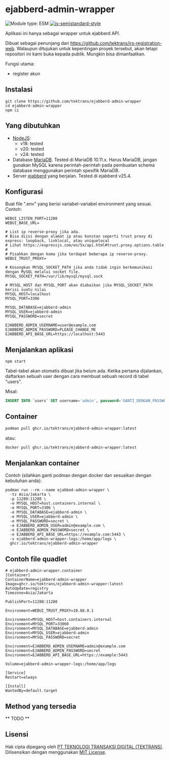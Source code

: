 # ejabberd-admin-wrapper
![Module type: ESM](https://img.shields.io/badge/module%20type-esm-brightgreen)
[![js-semistandard-style](https://img.shields.io/badge/code%20style-semistandard-brightgreen.svg)](https://github.com/standard/semistandard)

Aplikasi ini hanya sebagai wrapper untuk ejabberd API.

Dibuat sebagai penunjang dari https://github.com/tektrans/irs-registration-web.
Walaupun ditujukan untuk kepentingan proyek tersebut,
akan tetapi repositori ini kami buka kepada publik.
Mungkin bisa dimanfaatkan.

Fungsi utama:
- register akun

## Instalasi
```
git clone https://github.com/tektrans/ejabberd-admin-wrapper
cd ejabberd-admin-wrapper
npm ci
```

## Yang dibutuhkan
* [NodeJS](https://nodejs.org/):
  * v18: tested
  * v20: tested
  * v24: tested
* Database [MariaDB](https://mariadb.org/).
  Tested di MariaDB 10.11.x.
  Harus MariaDB, jangan gunakan MySQL karena perintah-perintah pada pembuatan schema database menggunakan perintah spesifik MariaDB.
* Server [ejabberd](https://www.ejabberd.im/index.html) yang berjalan. Tested di ejabberd v25.4.

## Konfigurasi
Buat file ".env" yang berisi variabel-variabel environment yang sesuai. Contoh:

```env
WEBUI_LISTEN_PORT=11280
WEBUI_BASE_URL=

# List ip reverse-proxy jika ada.
# Bisa diisi dengan alamat ip atau konstan seperti trust proxy di express: loopback, linklocal, atau uniquelocal
# Lihat https://expressjs.com/en/5x/api.html#trust.proxy.options.table
# 
# Pisahkan dengan koma jika terdapat beberapa ip reverse-proxy.
WEBUI_TRUST_PROXY=

# Kosongkan MYSQL_SOCKET_PATH jika anda tidak ingin berkomunikasi dengan MySQL melalui socket file.
MYSQL_SOCKET_PATH=/var/lib/mysql/mysql.sock

# MYSQL_HOST dan MYSQL_PORT akan diabaikan jika MYSQL_SOCKET_PATH berisi suatu nilai
MYSQL_HOST=localhost
MYSQL_PORT=3306

MYSQL_DATABASE=ejabberd-admin
MYSQL_USER=ejabberd-admin
MYSQL_PASSWORD=secret

EJABBERD_ADMIN_USERNAME=user@example.com
EJABBERD_ADMIN_PASSWORD=PLEASE_CHANGE_ME
EJABBERD_API_BASE_URL=https://localhost:5443
```

## Menjalankan aplikasi
```shell
npm start
```

Tabel-tabel akan otomatis dibuat jika belum ada.
Ketika pertama dijalankan, daftarkan sebuah user dengan cara membuat sebuah record di tabel "users".

Misal:
```sql
INSERT INTO `users` SET username='admin', password='GANTI_DENGAN_PASSWORD_YANG_SUDAH_DI-HASH-DENGAN_BCRYPT';
```

## Container

```bash
podman pull ghcr.io/tektrans/ejabberd-admin-wrapper:latest
```

atau:

```bash
docker pull ghcr.io/tektrans/ejabberd-admin-wrapper:latest
```

## Menjalankan container
Contoh (silahkan ganti podman dengan docker dan sesuaikan dengan kebutuhan anda):

```shell
podman run --rm --name ejabbed-admin-wrapper \
  -tz Asia/Jakarta \
  -p 11280:11280 \
  -e MYSQL_HOST=host.containers.internal \
  -e MYSQL_PORT=3306 \
  -e MYSQL_DATABASE=ejabberd-admin \
  -e MYSQL_USER=ejabberd-admin \
  -e MYSQL_PASSWORD=secret \
  -e EJABBERD_ADMIN_USER=admin@example.com \
  -e EJABBERD_ADMIN_PASSWORD=secret \
  -e EJABBERD_API_BASE_URL=https://example.com:5443 \
  -v ejabberd-admin-wrapper-logs:/home/app/logs \
  ghcr.io/tektrans/ejabberd-admin-wrapper
```

## Contoh file quadlet
```systemd
# ejabberd-admin-wrapper.container
[Container]
ContainerName=ejabberd-admin-wrapper
Image=ghcr.io/tektrans/ejabberd-admin-wrapper:latest
AutoUpdate=registry
Timezone=Asia/Jakarta

PublishPort=11280:11280

Environment=WEBUI_TRUST_PROXY=10.88.0.1

Environment=MYSQL_HOST=host.containers.internal
Environment=MYSQL_PORT=33060
Environment=MYSQL_DATABASE=ejabberd-admin
Environment=MYSQL_USER=ejabberd-admin
Environment=MYSQL_PASSWORD=secret

Environment=EJABBERD_ADMIN_USERNAME=admin@example.com
Environment=EJABBERD_ADMIN_PASSWORD=secret
Environment=EJABBERD_API_BASE_URL=https://example:5443

Volume=ejabberd-admin-wrapper-logs:/home/app/logs

[Service]
Restart=always

[Install]
WantedBy=default.target
```

## Method yang tersedia

** TODO **

## Lisensi
Hak cipta dipegang oleh [PT TEKNOLOGI TRANSAKSI DIGITAL (TEKTRANS)](https://tektrans.id).
Dilisensikan dengan menggunakan [MIT License](LICENSE).
